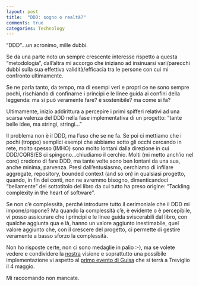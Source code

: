 ```yaml
---
layout: post
title:  "DDD: sogno o realtà?"
comments: true
categories: Technology
---
```



&#8220;DDD&#8221;&#8230;un acronimo, mille dubbi.

Se da una parte noto un sempre crescente interesse rispetto a questa &#8220;metodologia&#8221;, dall&#8217;altra mi accorgo che iniziano ad insinuarsi vari/parecchi dubbi sulla sua effettiva validità/efficacia tra le persone con cui mi confronto ultimamente.

Se ne parla tanto, da tempo, ma di esempi veri e propri ce ne sono sempre pochi, rischiando di confinarne i principi e le linee guida ai confini della leggenda: ma si può veramente fare? è sostenibile? ma come si fa?

Ultimamente, inizio addirittura a percepire i primi spifferi relativi ad una scarsa valenza del DDD nella fase implementativa di un progetto: &#8220;tante belle idee, ma stringi, stringi&#8230;&#8221;

Il problema non è il DDD, ma l&#8217;uso che se ne fa. Se poi ci mettiamo che i pochi (troppo) semplici esempi che abbiamo sotto gli occhi cercando in rete, molto spesso (IMHO) sono molto lontani dalla direzione in cui DDD/CQRS/ES ci spingono&#8230;chiudiamo il cerchio.
Molti (mi metto anch&#8217;io nel coro) credono di fare DDD, ma tante volte sono ben lontani da una sua, anche minima, parvenza. Presi dall&#8217;entusiasmo, cerchiamo di infilare aggregate, repository, bounded context (and so on) in qualsiasi progetto, quando, in fin dei conti, non ne avremmo bisogno, dimenticandoci &#8220;bellamente&#8221; del sottotitolo del libro da cui tutto ha preso origine: &#8220;Tackling complexity in the heart of software&#8221;.

Se non c&#8217;è complessità, perché introdurre tutto il cerimoniale che il DDD mi impone/propone? Ma quando la complessità c&#8217;è, è evidente o è percepibile, vi posso assicurare che i principi e le linee guida sviscerabili dal libro, con qualche aggiunta qua e là, hanno un valore aggiunto inestimabile, quel valore aggiunto che, con il crescere del progetto, ci permette di gestire veramente a basso sforzo la complessità.

Non ho risposte certe, non ci sono medaglie in palio :-), ma se volete vedere e condividere la [nostra](http://www.codiceplastico.com) visione e soprattutto una possibile implementazione vi aspetto al [primo evento di Guisa](http://guisa1.eventbrite.com/) che si terrà a Treviglio il 4 maggio.

Mi raccomando non mancate.

